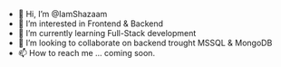 - 👋 Hi, I’m @IamShazaam
- 👀 I’m interested in Frontend & Backend
- 🌱 I’m currently learning Full-Stack development
- 💞️ I’m looking to collaborate on backend trought MSSQL & MongoDB
- 📫 How to reach me ... coming soon.

<!---
IamShazaam/IamShazaam is a ✨ special ✨ repository because its `README.md` (this file) appears on your GitHub profile.
You can click the Preview link to take a look at your changes.
--->
